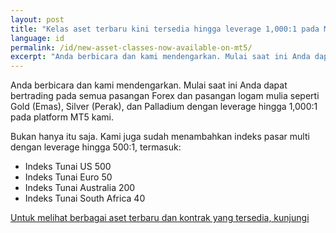 ```yaml
---
layout: post
title: "Kelas aset terbaru kini tersedia hingga leverage 1,000:1 pada MT5"
language: id
permalink: /id/new-asset-classes-now-available-on-mt5/
excerpt: "Anda berbicara dan kami mendengarkan. Mulai saat ini Anda dapat bertrading pada semua pasangan Forex dan pasangan logam mulia seperti Gold (Emas), Silver (Perak), dan Palladium dengan leverage hingga 1,000:1 pada platform MT5 kami..."
---
```

Anda berbicara dan kami mendengarkan. Mulai saat ini Anda dapat bertrading pada semua pasangan Forex dan pasangan logam mulia seperti Gold (Emas), Silver (Perak), dan Palladium dengan leverage hingga 1,000:1 pada platform MT5 kami.

Bukan hanya itu saja. Kami juga sudah menambahkan indeks pasar multi dengan leverage hingga 500:1, termasuk:

<ul class="bullet">
<li>Indeks Tunai US 500</li>
<li>Indeks Tunai Euro 50</li>
<li>Indeks Tunai Australia 200</li>
<li>Indeks Tunai South Africa 40</li>
</ul>

<p class="p--action"><a class="button" href="https://mt.binary.com/en/contract-specifications.html"><span>Untuk melihat berbagai aset terbaru dan kontrak yang tersedia, kunjungi</span></a></p>



